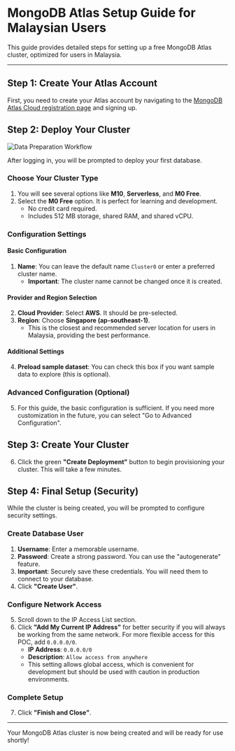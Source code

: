 # MongoDB Atlas Setup Guide for Malaysian Users

This guide provides detailed steps for setting up a free MongoDB Atlas cluster, optimized for users in Malaysia.

---

## Step 1: Create Your Atlas Account

First, you need to create your Atlas account by navigating to the [MongoDB Atlas Cloud registration page](https://www.mongodb.com/cloud/atlas/register) and signing up.

## Step 2: Deploy Your Cluster

![Data Preparation Workflow](../1.png)

After logging in, you will be prompted to deploy your first database.

### Choose Your Cluster Type
1.  You will see several options like **M10**, **Serverless**, and **M0 Free**.
2.  Select the **M0 Free** option. It is perfect for learning and development.
    *   No credit card required.
    *   Includes 512 MB storage, shared RAM, and shared vCPU.

### Configuration Settings

#### Basic Configuration
1.  **Name**: You can leave the default name `Cluster0` or enter a preferred cluster name. 
    *   **Important**: The cluster name cannot be changed once it is created.

#### Provider and Region Selection
2.  **Cloud Provider**: Select **AWS**. It should be pre-selected.
3.  **Region**: Choose **Singapore (ap-southeast-1)**. 
    *   This is the closest and recommended server location for users in Malaysia, providing the best performance.

#### Additional Settings
4.  **Preload sample dataset**: You can check this box if you want sample data to explore (this is optional).

### Advanced Configuration (Optional)
5.  For this guide, the basic configuration is sufficient. If you need more customization in the future, you can select "Go to Advanced Configuration".

## Step 3: Create Your Cluster

6.  Click the green **"Create Deployment"** button to begin provisioning your cluster. This will take a few minutes.

## Step 4: Final Setup (Security)

While the cluster is being created, you will be prompted to configure security settings.

### Create Database User
1.  **Username**: Enter a memorable username.
2.  **Password**: Create a strong password. You can use the "autogenerate" feature.
3.  **Important**: Securely save these credentials. You will need them to connect to your database.
4.  Click **"Create User"**.

### Configure Network Access
5.  Scroll down to the IP Access List section.
6.  Click **"Add My Current IP Address"** for better security if you will always be working from the same network. For more flexible access for this POC, add `0.0.0.0/0`.
    *   **IP Address**: `0.0.0.0/0`
    *   **Description**: `Allow access from anywhere`
    *   This setting allows global access, which is convenient for development but should be used with caution in production environments.

### Complete Setup
7.  Click **"Finish and Close"**.

---

Your MongoDB Atlas cluster is now being created and will be ready for use shortly!

